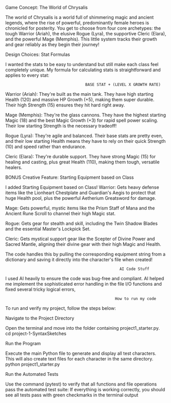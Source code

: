 Game Concept: The World of Chrysalis

The world of Chrysalis is a world full of shimmering magic and ancient legends, where the rise of powerful, predominantly female heroes is chronicled for posterity. You get to choose from four core archetypes: the tough Warrior (Ariah), the elusive Rogue (Lyra), the supportive Cleric (Elara), and the powerful Mage (Memphis). This little system tracks their growth and gear reliably as they begin their journey!

Design Choices: Stat Formulas

I wanted the stats to be easy to understand but still make each class feel completely unique. My formula for calculating stats is straightforward and applies to every stat:

                                       BASE STAT + (LEVEL X GROWTH RATE)

Warrior (Ariah): They're built as the main tank. They have high starting Health (120) and massive HP Growth (+5), making them super durable. Their high Strength (15) ensures they hit hard right away.

Mage (Memphis): They're the glass cannons. They have the highest starting Magic (18) and the best Magic Growth (+3) for rapid spell power scaling. Their low starting Strength is the necessary tradeoff!

Rogue (Lyra): They're agile and balanced. Their base stats are pretty even, and their low starting Health means they have to rely on their quick Strength (10) and speed rather than endurance.

Cleric (Elara): They're durable support. They have strong Magic (15) for healing and casting, plus great Health (110), making them tough, versatile healers.

BONUS Creative Feature: Starting Equipment based on Class

I added Starting Equipment based on Class! 
Warrior: Gets heavy defense items like the Lionheart Chestplate and Guardian's Aegis to protect that huge Health pool, plus the powerful Aetherium Greatsword for damage.

Mage: Gets powerful, mystic items like the Prism Staff of Mana and the Ancient Rune Scroll to channel their high Magic stat.

Rogue: Gets gear for stealth and skill, including the Twin Shadow Blades and the essential Master's Lockpick Set.

Cleric: Gets mystical support gear like the Scepter of Divine Power and Sacred Mantle, aligning their divine gear with their high Magic and Health.

The code handles this by pulling the corresponding equipment string from a dictionary and saving it directly into the character's file when created!

                                                      AI Code Stuff
I used AI heavily to ensure the code was bug-free and compliant. AI helped me implement the sophisticated error handling in the file I/O functions and fixed several tricky logical errors,

                                                    How to run my code
To run and verify my project, follow the steps below:

Navigate to the Project Directory

Open the terminal and move into the folder containing project1_starter.py.
cd project-1-SyntaxSketches

Run the Program

Execute the main Python file to generate and display all test characters.
This will also create text files for each character in the same directory. python project1_starter.py

Run the Automated Tests

Use the  command (pytest) to verify that all functions and file operations pass the automated test suite:
If everything is working correctly, you should see all tests pass with green checkmarks in the terminal output
